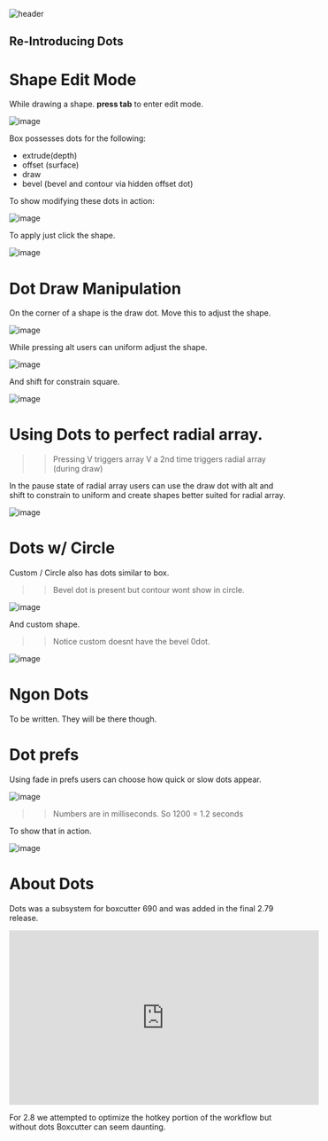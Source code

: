 ![header](img/banner.gif)

## Re-Introducing Dots

# Shape Edit Mode

While drawing a shape. **press tab** to enter edit mode.

![image](img/dots/d1.gif)

Box possesses dots for the following:

- extrude(depth)
- offset (surface)
- draw
- bevel (bevel and contour via hidden offset dot)

To show modifying these dots in action:

![image](img/dots/d2.gif)

To apply just click the shape.

![image](img/dots/d3.gif)

# Dot Draw Manipulation

On the corner of a shape is the draw dot. Move this to adjust the shape.

![image](img/dots/d4.gif)

While pressing alt users can uniform adjust the shape.

![image](img/dots/d5.gif)

And shift for constrain square.

![image](img/dots/d6.gif)

# Using Dots to perfect radial array.

>> Pressing V triggers array V a 2nd time triggers radial array (during draw)

In the pause state of radial array users can use the draw dot with alt and shift to constrain to uniform and create shapes better suited for radial array.

![image](img/dots/d7.gif)

# Dots w/ Circle

Custom / Circle also has dots similar to box.

>> Bevel dot is present but contour wont show in circle.

![image](img/dots/d8.gif)

And custom shape.

>> Notice custom doesnt have the bevel 0dot.

![image](img/dots/d9.gif)

# Ngon Dots

To be written. They will be there though.

# Dot prefs

Using fade in prefs users can choose how quick or slow dots appear.

![image](img/dots/d11.png)

>> Numbers are in milliseconds. So 1200 = 1.2 seconds

To show that in action.

![image](img/dots/d10.gif)

# About Dots

Dots was a subsystem for boxcutter 690 and was added in the final 2.79 release.

<iframe width="560" height="315" src="https://www.youtube.com/embed/9wqdXqtYQns" frameborder="0" allowfullscreen></iframe>

For 2.8 we attempted to optimize the hotkey portion of the workflow but without dots Boxcutter can seem daunting.
